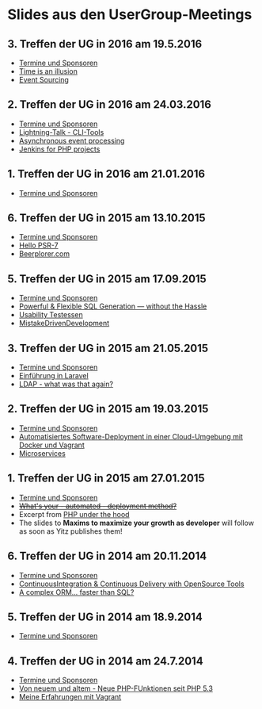 # Slides aus den UserGroup-Meetings

## 3. Treffen der UG in 2016 am 19.5.2016

* [Termine und Sponsoren](http://cdn.rawgit.com/PHP-Usergroup-FFM/slides/master/2016/20160519/index.html)
* [Time is an illusion](http://rawgit.com/heiglandreas/slidedeck/master/time_is_an_illusion/20160519-phpugffm/index_online.html)
* [Event Sourcing](...)

## 2. Treffen der UG in 2016 am 24.03.2016

 * [Termine und Sponsoren](http://cdn.rawgit.com/PHP-Usergroup-FFM/slides/master/2016/20160324/index.html)
 * [Lightning-Talk - CLI-Tools](http://cdn.rawgit.com/PHP-Usergroup-FFM/slides/master/2016/20160324/slides/lightning_talk_phpugffm_II_2016.pdf)
 * [Asynchronous event processing](...)
 * [Jenkins for PHP projects](https://talks.bitexpert.de/phpugffm16-jenkins-for-php-projects/)

## 1. Treffen der UG in 2016 am 21.01.2016

 * [Termine und Sponsoren](http://cdn.rawgit.com/PHP-Usergroup-FFM/slides/master/2016/20160121/index.html)
 
## 6. Treffen der UG in 2015 am 13.10.2015

 * [Termine und Sponsoren](http://cdn.rawgit.com/PHP-Usergroup-FFM/slides/master/2015/20151013/index.html)
 * [Hello PSR-7](https://beau.io/talks/2015/10/13/hello-psr-7-phpugffm/)
 * [Beerplorer.com](http://cdn.rawgit.com/PHP-Usergroup-FFM/slides/master/2015/20151013/slides/Beerplorer.pdf)

## 5. Treffen der UG in 2015 am 17.09.2015

 * [Termine und Sponsoren](http://cdn.rawgit.com/PHP-Usergroup-FFM/slides/master/2015/20150917/index.html)
 * [Powerful & Flexible SQL Generation — without the Hassle]()
 * [Usability Testessen]()
 * [MistakeDrivenDevelopment](https://github.com/dmanners/Mistake_Driven_Development/raw/master/MDD-Final.pdf)

## 3. Treffen der UG in 2015 am 21.05.2015

 * [Termine und Sponsoren](http://cdn.rawgit.com/PHP-Usergroup-FFM/slides/master/2015/20150521/index.html)
 * [Einführung in Laravel]()
 * [LDAP - what was that again?](http://rawgit.com/heiglandreas/slidedeck/master/LDAP%20-%20what%20was%20that%20again%3F/20150521%20-%20phpugffm/index_online.html)

## 2. Treffen der UG in 2015 am 19.03.2015

 * [Termine und Sponsoren](http://cdn.rawgit.com/PHP-Usergroup-FFM/slides/master/2015/20150319/index.html)
 * [Automatisiertes Software-Deployment in einer Cloud-Umgebung mit Docker und Vagrant](http://example.com)
 * [Microservices](https://talks.bitexpert.de/phpugffm15-microservices/)

## 1. Treffen der UG in 2015 am 27.01.2015

 * [Termine und Sponsoren](http://cdn.rawgit.com/PHP-Usergroup-FFM/slides/master/2015/20150127/index.html)
 * [~~What's your - automated - deployment method?~~](http://cdn.rawgit.com/heiglandreas/slidedeck/master/WhatsYour_automated_DeploymentMethod/index_online.html)
 * Excerpt from [PHP under the hood](https://speakerdeck.com/dshafik/phpnw14-php-under-the-hood)
 * The slides to **Maxims to maximize your growth as developer** will follow as soon as Yitz publishes them!

## 6. Treffen der UG in 2014 am 20.11.2014

 * [Termine und Sponsoren](http://cdn.rawgit.com/PHP-Usergroup-FFM/slides/master/2014/20141120/index.html)
 * [ContinuousIntegration & Continuous Delivery with OpenSource Tools](http://de.slideshare.net/mimiknoll/continuous-integration-with-open-source-tools-phpugffm-20141120)
 * [A complex ORM... faster than SQL?](http://ocramius.github.io/brnophp-2014-slides/)

## 5. Treffen der UG in 2014 am 18.9.2014

 * [Termine und Sponsoren](http://cdn.rawgit.com/PHP-Usergroup-FFM/slides/master/2014/20140918/index.html)

## 4. Treffen der UG in 2014 am 24.7.2014

 * [Termine und Sponsoren](http://cdn.rawgit.com/PHP-Usergroup-FFM/slides/master/2014/20140724/index.html)
 * [Von neuem und altem - Neue PHP-FUnktionen seit PHP 5.3](http://cdn.rawgit.com/heiglandreas/slidedeck/master/NewLanguageFeaturesUntilPHP56/index.html/)
 * [Meine Erfahrungen mit Vagrant](http://example.com)
